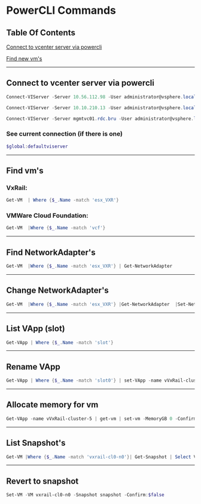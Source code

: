 # PowerCLI Commands

## Table Of Contents
[Connect to vcenter server via powercli](#uconnect-to-vcenter-server-via-powercliu)

[Find new vm's](#ufind-new-vmsu)

---

## Connect to vcenter server via powercli
```PowerShell
Connect-VIServer -Server 10.56.112.98 -User administrator@vsphere.local -Password D3ll3MC! -savecredentials

Connect-VIServer -Server 10.10.210.13 -User administrator@vsphere.local -Password Vxr@il123 -savecredentials

Connect-VIServer -Server mgmtvc01.rdc.bru -User administrator@vsphere.local -Password D3ll3MC! -savecredentials
```

### See current connection (if there is one)
```PowerShell
$global:defaultviserver
```

---

## Find vm's

### VxRail:
```PowerShell
Get-VM  | Where {$_.Name -match 'esx_VXR'}
```
### VMWare Cloud Foundation:
```PowerShell
Get-VM  |Where {$_.Name -match 'vcf'}
```

---

## Find NetworkAdapter's

```PowerShell
Get-VM  |Where {$_.Name -match 'esx_VXR'} | Get-NetworkAdapter
```

---

## Change NetworkAdapter's

```PowerShell
Get-VM  |Where {$_.Name -match 'esx_VXR'} |Get-NetworkAdapter  |Set-NetworkAdapter -NetworkName vVxRail_Trunk`
```

---

## List VApp (slot)

```PowerShell
Get-VApp | Where {$_.Name -match 'slot'}
```

---

## Rename VApp

```PowerShell
Get-VApp | Where {$_.Name -match 'slot0'} | set-VApp -name vVxRail-cluster-0
```

---

## Allocate memory for vm

```PowerShell
Get-VApp -name vVxRail-cluster-5 | get-vm | set-vm -MemoryGB 0 -Confirm:$false
```

---

## List Snapshot's

```PowerShell
Get-VM |Where {$_.Name -match 'vxrail-cl0-n0'}| Get-Snapshot | Select VM,Name
```

---

## Revert to snapshot

```PowerShell
Set-VM -VM vxrail-cl0-n0 -Snapshot snapshot -Confirm:$false
```
